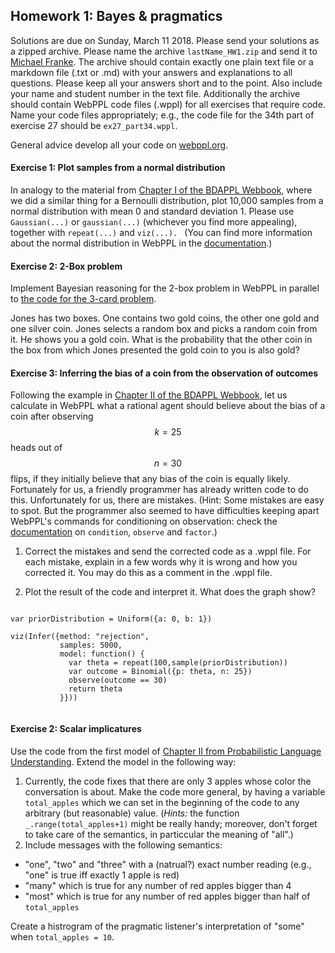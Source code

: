 ## Homework 1: Bayes & pragmatics

<script src="https://cdn.mathjax.org/mathjax/latest/MathJax.js?config=TeX-AMS-MML_HTMLorMML" type="text/javascript"></script>

<link rel="stylesheet" href="https://s3-us-west-2.amazonaws.com/cdn.webppl.org/webppl-editor-1.0.9.css">
<link rel="stylesheet" href="https://s3-us-west-2.amazonaws.com/cdn.webppl.org/webppl-viz-0.7.11.css">
<link rel="stylesheet" href="https://yui.yahooapis.com/pure/0.6.0/pure-min.css">
<script src="https://code.jquery.com/jquery-2.1.4.min.js"></script>
<script src="https://s3-us-west-2.amazonaws.com/cdn.webppl.org/webppl-editor-1.0.9.js"></script>
<script src="https://s3-us-west-2.amazonaws.com/cdn.webppl.org/webppl-viz-0.7.11.js"></script>
<script src="https://s3-us-west-2.amazonaws.com/cdn.webppl.org/webppl-v0.9.7.js" defer async></script>

Solutions are due on Sunday, March 11 2018. Please send your solutions as a zipped archive. Please name the archive `lastName_HW1.zip` and send it to [Michael Franke](mailto:michael.franke@uni-osnabrueck.de). The archive should contain exactly one plain text file or a markdown file (.txt or .md) with your answers and explanations to all questions. Please keep all your answers short and to the point. Also include your name and student number in the text file. Additionally the archive should contain WebPPL code files (.wppl) for all exercises that require code. Name your code files appropriately; e.g., the code file for the 34th part of exercise 27 should be `ex27_part34.wppl`. 

General advice develop all your code on [webppl.org](webppl.org).

#### Exercise 1: Plot samples from a normal distribution

In analogy to the material from [Chapter I of the BDAPPL Webbook](https://mhtess.github.io/bdappl/chapters/01-introduction.html), where we did a similar thing for a Bernoulli distribution, plot 10,000 samples from a normal distribution with mean 0 and standard deviation 1. Please use `Gaussian(...)` or `gaussian(...)` (whichever you find more appealing), together with `repeat(...)` and `viz(...). ` (You can find more information about the normal distribution in WebPPL in the [documentation](http://docs.webppl.org/en/master/distributions.html).)

#### Exercise 2: 2-Box problem

Implement Bayesian reasoning for the 2-box problem in WebPPL in parallel to [the code for the 3-card problem](https://michael-franke.github.io/probLang/chapters/app-01-probability.html).

Jones has two boxes. One contains two gold coins, the other one gold and one silver coin. Jones selects a random box and picks a random coin from it. He shows you a gold coin. What is the probability that the other coin in the box from which Jones presented the gold coin to you is also gold?

#### Exercise 3: Inferring the bias of a coin from the observation of outcomes

Following the example in [Chapter II of the BDAPPL Webbook](https://mhtess.github.io/bdappl/chapters/02-buildingModels.html), let us calculate in WebPPL what a rational agent should believe about the bias of a coin after observing $$k=25$$ heads out of $$n = 30$$ flips, if they initially believe that any bias of the coin is equally likely. Fortunately for us, a friendly programmer has already written code to do this. Unfortunately for us, there are mistakes. (Hint: Some mistakes are easy to spot. But the programmer also seemed to have difficulties keeping apart WebPPL's commands for conditioning on observation: check the [documentation](http://webppl.readthedocs.io/en/master/inference/conditioning.html) on `condition`, `observe` and `factor`.)

1. Correct the mistakes and send the corrected code as a .wppl file. For each mistake, explain in a few words why it is wrong and how you corrected it. You may do this as a comment in the .wppl file.

2. Plot the result of the code and interpret it. What does the graph show?

~~~~

var priorDistribution = Uniform({a: 0, b: 1})

viz(Infer({method: "rejection",
           samples: 5000,
           model: function() {
             var theta = repeat(100,sample(priorDistribution))
             var outcome = Binomial({p: theta, n: 25}) 
             observe(outcome == 30) 
             return theta
           }}))
	
~~~~


#### Exercise 2: Scalar implicatures

Use the code from the first model of [Chapter II from Probabilistic Language Understanding](https://michael-franke.github.io/probLang/chapters/02-pragmatics.html). Extend the model in the following way:

1. Currently, the code fixes that there are only 3 apples whose color the conversation is about. Make the code more general, by having a variable `total_apples` which we can set in the beginning of the code to any arbitrary (but reasonable) value. (**Hints*:* the function `_.range(total_apples+1)` might be really handy; moreover, don't forget to take care of the semantics, in particcular the meaning of "all".)
2. Include messages with the following semantics:
- "one", "two" and "three" with a (natrual?) exact number reading (e.g., "one" is true iff exactly 1 apple is red)
- "many" which is true for any number of red apples bigger than 4
- "most" which is true for any number of red apples bigger than half of `total_apples`

Create a histrogram of the pragmatic listener's interpretation of "some" when `total_apples = 10`.
